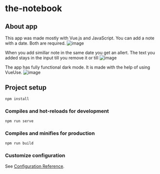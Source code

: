 # the-notebook

## About app 
This app was made mostly with Vue.js and JavaScript. You can add a note with a date. Both are required. 
![image](https://github.com/DarinaKasprisinova/the-notebook/assets/61416662/33bb98f5-d975-43fb-a909-4282ce6c0480)


When you add simillar note in the same date you get an allert. The text you added stays in the input till you remove it or till
![image](https://github.com/DarinaKasprisinova/the-notebook/assets/61416662/e9e47987-24be-4c38-92d9-8d98ed943e06)

The app has fully functional dark mode. It is made with the help of using VueUse.
![image](https://github.com/DarinaKasprisinova/the-notebook/assets/61416662/577e6103-5cc2-4491-b814-59127859eae7)




## Project setup
```
npm install
```

### Compiles and hot-reloads for development
```
npm run serve
```

### Compiles and minifies for production
```
npm run build
```

### Customize configuration
See [Configuration Reference](https://cli.vuejs.org/config/).
